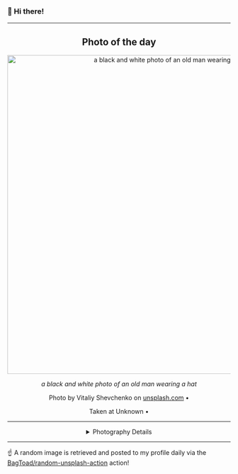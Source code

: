 ### 👋 Hi there!

----
<div align="center">

## Photo of the day
  
  <a href="https://unsplash.com/photos/a-black-and-white-photo-of-an-old-man-wearing-a-hat-g9xxy32WuaU"><img width="720" src="https://images.unsplash.com/photo-1705250984940-02b32024d182?crop=entropy&cs=tinysrgb&fit=max&fm=jpg&ixid=M3w1NTI0NDl8MHwxfHJhbmRvbXx8fHx8fHx8fDE3MDYwNzc1NjJ8&ixlib=rb-4.0.3&q=80&w=1080" alt="a black and white photo of an old man wearing a hat"></a>
  
  <em>a black and white photo of an old man wearing a hat</em>
  
  <em></em>

  Photo by Vitaliy Shevchenko on [unsplash.com](https://unsplash.com/) • 
  
  Taken at Unknown • 
  
  ---
  
<details>
<summary>Photography Details</summary>
  
| Parameter     | Value |
| ------------- | ----- |
| Camera Model  | NIKON D5100 |
| Exposure Time | 1/200 |
| Aperture      | 1.8 |
| Focal Length  | 35.0 |
| ISO           | 200 |
| Location      | Unknown (null) |
| Coordinates   | Latitude 0, Longitude 0 |

</details>

</div>

----

☝️ A random image is retrieved and posted to my profile daily via the [BagToad/random-unsplash-action](https://github.com/BagToad/random-unsplash-action) action!
